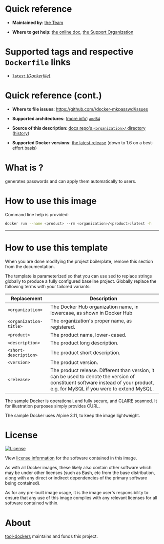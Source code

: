 # Quick reference

-	**Maintained by**:
	[the <organization-title> Team](https://github.com/<organization>/docker-mkpasswd)

-	**Where to get help**:
	[the <organization-title> online doc](http://doc.<organization>.com/), [the <organization-title> Support Organization](https://support.<organization>.com/)

# Supported tags and respective `Dockerfile` links

-	[`latest` (*Dockerfile*)](https://github.com/<organization>/docker-<product>/blob/master/Dockerfile)

# Quick reference (cont.)

-	**Where to file issues**:
	[https://github.com/<organization>/docker-mkpasswd/issues](https://github.com/<organization>/docker-mkpasswd/issues)

-	**Supported architectures**: ([more info](https://github.com/docker-library/official-images#architectures-other-than-amd64))
	[`amd64`](https://hub.docker.com/r/amd64/<product>/)

-	**Source of this description**:
	[docs repo's `<organization>/` directory](https://github.com/<organization>/docker-<product>/tree/master) ([history](https://github.com/<organization>/docker-<product>/commits/master))

-	**Supported Docker versions**:
	[the latest release](https://github.com/docker/docker-ce/releases/latest) (down to 1.6 on a best-effort basis)

# What is <product>?

**<product>** generates passwords and can apply them automatically to users.

# How to use this image

Command line help is provided:

```bash
docker run --name <product> --rm <organization>/<product>:latest -h
```

---

# How to use this template

When you are done modifying the project boilerplate, remove this section from the documentation.

The template is parameterized so that you can use sed to replace strings globally to produce a fully configured baseline project. Globally replace the following terms with your tailored variants:

| Replacement | Description |
|---|---|
| `<organization>` | The Docker Hub organization name, in lowercase, as shown in Docker Hub  |
| `<organization-title>` | The organization's proper name, as registered. |
| `<product>` | The product name, lower-cased. |
| `<description>` | The product long description. |
| `<short-description>` | The product short description. |
| `<version>` | The product version. |
| `<release>` | The product release. Different than version, it can be used to denote the version of constituent software instead of your product, e.g. for MySQL if you were to extend MySQL. |

The sample Docker is operational, and fully secure, and CLAIRE scanned. It for illustration purposes simply provides CURL.

The sample Docker uses Alpine 3.11, to keep the image lightweight.

# License

[![License](https://img.shields.io/badge/License-BSD%203--Clause-blue.svg)](https://opensource.org/licenses/BSD-3-Clause)

View [license information](https://raw.githubusercontent.com/tool-dockers/docker-whois/master/LICENSE) for the software contained in this image.

As with all Docker images, these likely also contain other software which may be under other licenses (such as Bash, etc from the base distribution, along with any direct or indirect dependencies of the primary software being contained).

As for any pre-built image usage, it is the image user's responsibility to ensure that any use of this image complies with any relevant licenses for all software contained within.

# About

[tool-dockers][website] maintains and funds this project.

  [logo]: https://avatars3.githubusercontent.com/u/57697117?s=60&v=4
  [website]: https://continuul.solutions
  [slack]: https://continuul.slack.com
